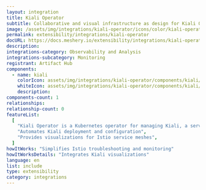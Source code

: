 ```yaml
---
layout: integration
title: Kiali Operator
subtitle: Collaborative and visual infrastructure as design for Kiali Operator
image: /assets/img/integrations/kiali-operator/icons/color/kiali-operator-color.svg
permalink: extensibility/integrations/kiali-operator
docURL: https://docs.meshery.io/extensibility/integrations/kiali-operator
description:
integrations-category: Observability and Analysis
integrations-subcategory: Monitoring
registrant: Artifact Hub
components:
  - name: kiali
    colorIcon: assets/img/integrations/kiali-operator/components/kiali/icons/color/kiali-color.svg
    whiteIcon: assets/img/integrations/kiali-operator/components/kiali/icons/white/kiali-white.svg
    description:
components-count: 1
relationships:
relationship-count: 0
featureList:
  [
    "Kiali Operator is a Kubernetes operator for managing Kiali, a service mesh observability tool.",
    "Automates Kiali deployment and configuration",
    "Provides visualizations for Istio service meshes",
  ]
howItWorks: "Simplifies Istio troubleshooting and monitoring"
howItWorksDetails: "Integrates Kiali visualizations"
language: en
list: include
type: extensibility
category: integrations
---
```

